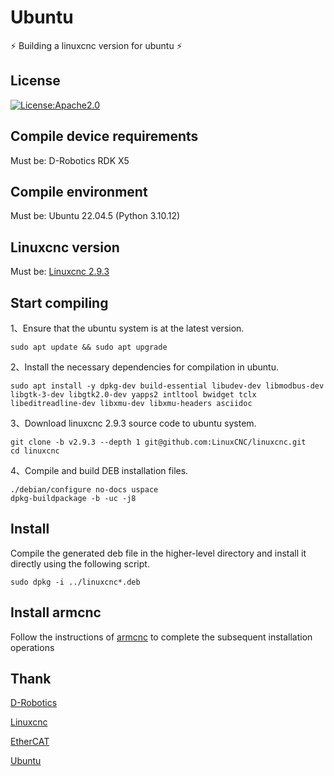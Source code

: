 # Ubuntu

⚡ Building a linuxcnc version for ubuntu ⚡

## License

[![License:Apache2.0](https://img.shields.io/badge/License-Apache2.0-yellow.svg)](https://opensource.org/licenses/Apache2.0)

## Compile device requirements

Must be: D-Robotics RDK X5

## Compile environment

Must be: Ubuntu 22.04.5 (Python 3.10.12)

## Linuxcnc version

Must be: [Linuxcnc 2.9.3](https://github.com/LinuxCNC/linuxcnc/tree/v2.9.3)

## Start compiling

1、Ensure that the ubuntu system is at the latest version.

```shell
sudo apt update && sudo apt upgrade
```

2、Install the necessary dependencies for compilation in ubuntu.

```shell
sudo apt install -y dpkg-dev build-essential libudev-dev libmodbus-dev libgtk-3-dev libgtk2.0-dev yapps2 intltool bwidget tclx libeditreadline-dev libxmu-dev libxmu-headers asciidoc
```

3、Download linuxcnc 2.9.3 source code to ubuntu system.

```shell
git clone -b v2.9.3 --depth 1 git@github.com:LinuxCNC/linuxcnc.git
cd linuxcnc
```

4、Compile and build DEB installation files.

```shell
./debian/configure no-docs uspace
dpkg-buildpackage -b -uc -j8
```

## Install

Compile the generated deb file in the higher-level directory and install it directly using the following script.

```shell
sudo dpkg -i ../linuxcnc*.deb
```

## Install armcnc

Follow the instructions of [armcnc](https://github.com/armcnc/armcnc) to complete the subsequent installation operations

## Thank

[D-Robotics](https://github.com/d-robotics)

[Linuxcnc](https://github.com/LinuxCNC/linuxcnc)

[EtherCAT](https://download.opensuse.org/repositories/home:/bone11111:/branches:/science:/EtherLab/Debian_12/arm64/)

[Ubuntu](https://github.com/ubuntu)